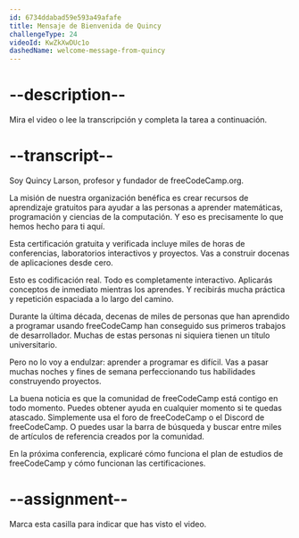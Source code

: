 ```yaml
---
id: 6734ddabad59e593a49afafe
title: Mensaje de Bienvenida de Quincy
challengeType: 24
videoId: KwZkXwDUc1o
dashedName: welcome-message-from-quincy
---
```


# --description--

Mira el video o lee la transcripción y completa la tarea a continuación.

# --transcript--

Soy Quincy Larson, profesor y fundador de freeCodeCamp.org.

La misión de nuestra organización benéfica es crear recursos de aprendizaje gratuitos para ayudar a las personas a aprender matemáticas, programación y ciencias de la computación. Y eso es precisamente lo que hemos hecho para ti aquí.

Esta certificación gratuita y verificada incluye miles de horas de conferencias, laboratorios interactivos y proyectos. Vas a construir docenas de aplicaciones desde cero.

Esto es codificación real. Todo es completamente interactivo. Aplicarás conceptos de inmediato mientras los aprendes. Y recibirás mucha práctica y repetición espaciada a lo largo del camino.

Durante la última década, decenas de miles de personas que han aprendido a programar usando freeCodeCamp han conseguido sus primeros trabajos de desarrollador. Muchas de estas personas ni siquiera tienen un título universitario.

Pero no lo voy a endulzar: aprender a programar es difícil. Vas a pasar muchas noches y fines de semana perfeccionando tus habilidades construyendo proyectos.

La buena noticia es que la comunidad de freeCodeCamp está contigo en todo momento. Puedes obtener ayuda en cualquier momento si te quedas atascado. Simplemente usa el foro de freeCodeCamp o el Discord de freeCodeCamp. O puedes usar la barra de búsqueda y buscar entre miles de artículos de referencia creados por la comunidad.

En la próxima conferencia, explicaré cómo funciona el plan de estudios de freeCodeCamp y cómo funcionan las certificaciones.

# --assignment--

Marca esta casilla para indicar que has visto el video.
